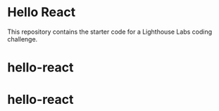 # Hello React

This repository contains the starter code for a Lighthouse Labs coding challenge.
# hello-react

# hello-react

